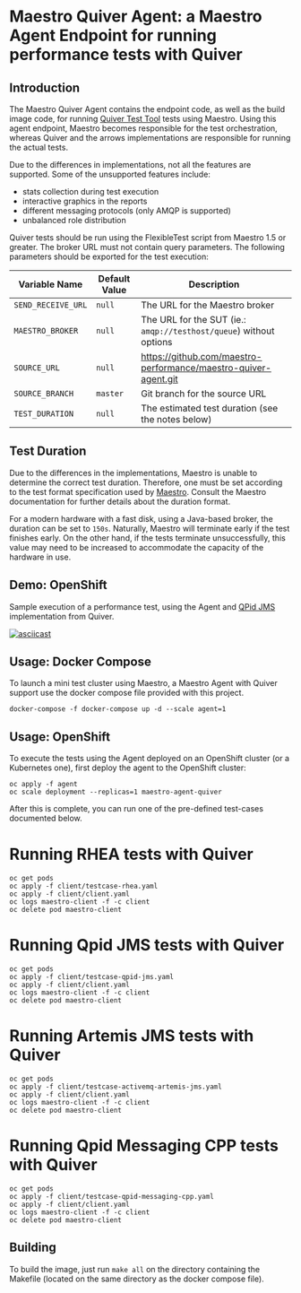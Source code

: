 Maestro Quiver Agent: a Maestro Agent Endpoint for running performance tests with Quiver 
============


Introduction
----

The Maestro Quiver Agent contains the endpoint code, as well as the build image code, for running 
[Quiver Test Tool](https://github.com/ssorj/quiver/) tests using Maestro. Using this agent endpoint, Maestro becomes 
responsible for the test orchestration, whereas Quiver and the arrows implementations are responsible for running the 
actual tests. 

Due to the differences in implementations, not all the features are supported. Some of the unsupported features include:
 
- stats collection during test execution
- interactive graphics in the reports
- different messaging protocols (only AMQP is supported)
- unbalanced role distribution

Quiver tests should be run using the FlexibleTest script from Maestro 1.5 or greater. The broker URL must not contain 
query parameters. The following parameters should be exported for the test execution:

| Variable Name    | Default Value       | Description          |
|-------------------|---------------------|----------------------|
| `SEND_RECEIVE_URL` | `null` | The URL for the Maestro broker |
| `MAESTRO_BROKER` | `null` | The URL for the SUT (ie.: ```amqp://testhost/queue```) without options |
| `SOURCE_URL` | `null` |  https://github.com/maestro-performance/maestro-quiver-agent.git |
| `SOURCE_BRANCH` | `master` |  Git branch for the source URL |
| `TEST_DURATION` | `null` | The estimated test duration (see the notes below) |

Test Duration
----

Due to the differences in the implementations, Maestro is unable to determine the correct test duration. Therefore, one 
must be set according to the test format specification used by 
[Maestro](https://github.com/maestro-performance/maestro-java). Consult the Maestro documentation for further details 
about the duration format. 

For a modern hardware with a fast disk, using a Java-based broker, the duration can be set to `150s`. Naturally, Maestro 
will terminate early if the test finishes early. On the other hand, if the tests terminate unsuccessfully, this value 
may need to be increased to accommodate the capacity of the hardware in use.


Demo: OpenShift
----

Sample execution of a performance test, using the Agent and [QPid JMS](https://qpid.apache.org/components/jms/index.html) 
implementation from Quiver.

[![asciicast](https://asciinema.org/a/nrKztBYUJ8VYQ1AawtTH6XDsL.svg)](https://asciinema.org/a/nrKztBYUJ8VYQ1AawtTH6XDsL)


Usage: Docker Compose
----

To launch a mini test cluster using Maestro, a Maestro Agent with Quiver support use the docker compose file provided 
with this project.

```
docker-compose -f docker-compose up -d --scale agent=1
```

Usage: OpenShift
----

To execute the tests using the Agent deployed on an OpenShift cluster (or a Kubernetes one), first deploy the agent to 
the OpenShift cluster:

```
oc apply -f agent 
oc scale deployment --replicas=1 maestro-agent-quiver 
```

After this is complete, you can run one of the pre-defined test-cases documented below.

# Running RHEA tests with Quiver

```
oc get pods
oc apply -f client/testcase-rhea.yaml
oc apply -f client/client.yaml
oc logs maestro-client -f -c client
oc delete pod maestro-client
```


# Running Qpid JMS tests with Quiver

```
oc get pods
oc apply -f client/testcase-qpid-jms.yaml
oc apply -f client/client.yaml
oc logs maestro-client -f -c client
oc delete pod maestro-client
```

# Running Artemis JMS tests with Quiver

```
oc get pods
oc apply -f client/testcase-activemq-artemis-jms.yaml
oc apply -f client/client.yaml
oc logs maestro-client -f -c client
oc delete pod maestro-client
```

# Running Qpid Messaging CPP tests with Quiver

```
oc get pods
oc apply -f client/testcase-qpid-messaging-cpp.yaml
oc apply -f client/client.yaml
oc logs maestro-client -f -c client
oc delete pod maestro-client
```


Building
----

To build the image, just run `make all` on the directory containing the Makefile (located on the same directory as the 
docker compose file).
